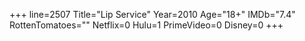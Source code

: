 +++
line=2507
Title="Lip Service"
Year=2010
Age="18+"
IMDb="7.4"
RottenTomatoes=""
Netflix=0
Hulu=1
PrimeVideo=0
Disney=0
+++

